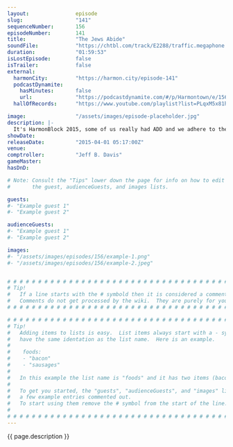 ```yaml
---
layout:               episode
slug:                 "141"
sequenceNumber:       156
episodeNumber:        141
title:                "The Jews Abide"
soundFile:            "https://chtbl.com/track/E2288/traffic.megaphone.fm/STA2096923357.mp3?updated=1562019708"
duration:             "01:59:53"
isLostEpisode:        false
isTrailer:            false
external:
  harmonCity:         "https://harmon.city/episode-141"
  podcastDynamite:
    hasMinutes:       false
    url:              "https://podcastdynamite.com/#/p/Harmontown/e/156/141"
  hallOfRecords:      "https://www.youtube.com/playlist?list=PLqxM5x81hNOZA42Epzh1YDKxGKqZHNTSU"

image:                "/assets/images/episode-placeholder.jpg"
description: |-
  It's HarmonBlock 2015, some of us really had ADD and we adhere to the wisdom of Sam Elliot on HARMONTOWN!
showDate:             
releaseDate:          "2015-04-01 05:17:00Z"
venue:                
comptroller:          "Jeff B. Davis"
gameMaster:           
hasDnD:               

# Note: Consult the "Tips" lower down the page for info on how to edit
#       the guest, audienceGuests, and images lists.

guests:
#- "Example guest 1"
#- "Example guest 2"

audienceGuests:
#- "Example guest 1"
#- "Example guest 2"

images:
#- "/assets/images/episodes/156/example-1.png"
#- "/assets/images/episodes/156/example-2.jpeg"


# # # # # # # # # # # # # # # # # # # # # # # # # # # # # # # # # # # # # # # # # # # # #
# Tip!
#   If a line starts with the # symbold then it is considered a comment.
#   Comments do not get processed by the wiki.  They are purely for your information.
# # # # # # # # # # # # # # # # # # # # # # # # # # # # # # # # # # # # # # # # # # # # #

# # # # # # # # # # # # # # # # # # # # # # # # # # # # # # # # # # # # # # # # # # # # #
# Tip!
#   Adding items to lists is easy.  List items always start with a - symbol and have
#   have the same identation as the list name.  Here is an example.
#
#    foods:
#    - "bacon"
#    - "sausages"
#
#   In this example the list name is "foods" and it has two items (bacon, and sausages).
#
#   To get you started, the "guests", "audienceGuests", and "images" lists below have
#   a few example entries commented out.
#   To start using them remove the # symbol from the start of the line.
#
# # # # # # # # # # # # # # # # # # # # # # # # # # # # # # # # # # # # # # # # # # # # #
---
```


<!-- The episode description will be rendered here -->
{{ page.description }}

<!-- Add your content BELOW here -->
<!-- vvvvvvvvvvvvvvvvvvvvvvvvvvv -->




<!-- ^^^^^^^^^^^^^^^^^^^^^^^^^^^ -->
<!-- Add your content ABOVE here -->

<!-- The episode gallery will be rendered here -->